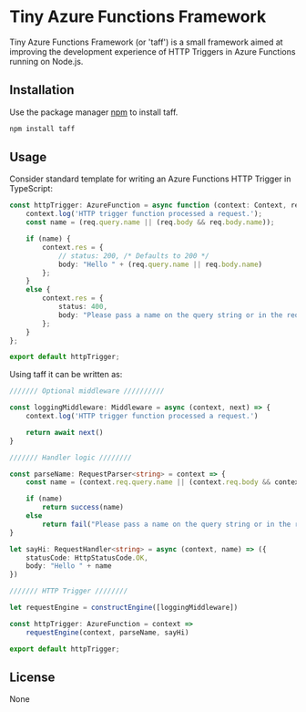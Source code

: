 # Tiny Azure Functions Framework

Tiny Azure Functions Framework (or 'taff') is a small framework aimed at improving the development experience of HTTP Triggers in Azure Functions running on Node.js.

## Installation

Use the package manager [npm](https://www.npmjs.com/) to install taff.

```bash
npm install taff
```

## Usage

Consider standard template for writing an Azure Functions HTTP Trigger in TypeScript:

```typescript
const httpTrigger: AzureFunction = async function (context: Context, req: HttpRequest): Promise<void> {
    context.log('HTTP trigger function processed a request.');
    const name = (req.query.name || (req.body && req.body.name));

    if (name) {
        context.res = {
            // status: 200, /* Defaults to 200 */
            body: "Hello " + (req.query.name || req.body.name)
        };
    }
    else {
        context.res = {
            status: 400,
            body: "Please pass a name on the query string or in the request body"
        };
    }
};

export default httpTrigger;
```

Using taff it can be written as:

```typescript
/////// Optional middleware //////////

const loggingMiddleware: Middleware = async (context, next) => {
    context.log('HTTP trigger function processed a request.')

    return await next()
}

/////// Handler logic ////////

const parseName: RequestParser<string> = context => {
    const name = (context.req.query.name || (context.req.body && context.req.body.name))

    if (name)
        return success(name)
    else
        return fail("Please pass a name on the query string or in the request body")
}

let sayHi: RequestHandler<string> = async (context, name) => ({
    statusCode: HttpStatusCode.OK,
    body: "Hello " + name
})

/////// HTTP Trigger ////////

let requestEngine = constructEngine([loggingMiddleware])

const httpTrigger: AzureFunction = context =>
    requestEngine(context, parseName, sayHi)

export default httpTrigger;
```

## License
None